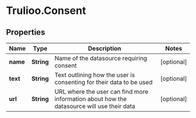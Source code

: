 # Trulioo.Consent

## Properties

Name | Type | Description | Notes
------------ | ------------- | ------------- | -------------
**name** | **String** | Name of the datasource requiring consent | [optional] 
**text** | **String** | Text outlining how the user is consenting for their data to be used | [optional] 
**url** | **String** | URL where the user can find more information about how the datasource will use their data | [optional] 



